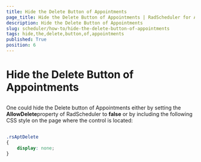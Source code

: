 ```yaml
---
title: Hide the Delete Button of Appointments
page_title: Hide the Delete Button of Appointments | RadScheduler for ASP.NET AJAX Documentation
description: Hide the Delete Button of Appointments
slug: scheduler/how-to/hide-the-delete-button-of-appointments
tags: hide,the,delete,button,of,appointments
published: True
position: 6
---
```


# Hide the Delete Button of Appointments



## 

One could hide the Delete button of Appointments either by setting the **AllowDelete**property of RadScheduler to **false** or by including the following CSS style on the page where the control is located:

````CSS
	     
.rsAptDelete
{
	display: none;
}
				
````


